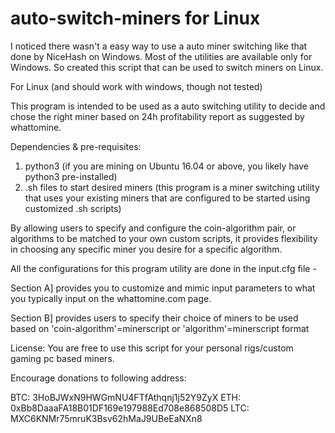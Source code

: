 # auto-switch-miners for Linux

I noticed there wasn't a easy way to use a auto miner switching like that done by NiceHash on Windows. Most of the utilities are available only for Windows. So created this script that can be used to switch miners on Linux.

For Linux (and should work with windows, though not tested)

This program is intended to be used as a auto switching utility to decide and chose the right miner based on 24h profitability report as suggested by whattomine.

Dependencies & pre-requisites:
1) python3 (if you are mining on Ubuntu 16.04 or above, you likely have python3 pre-installed)
2) .sh files to start desired miners (this program is a miner switching utility that uses your existing miners that are configured to be started using customized .sh scripts)

By allowing users to specify and configure the coin-algorithm pair, or algorithms to be matched to your own custom scripts, it provides flexibility in choosing any specific miner you desire for a specific algorithm.

All the configurations for this program utility are done in the input.cfg file -

Section A] provides you to customize and mimic input parameters to what you typically input on the whattomine.com page.

Section B] provides users to specify their choice of miners to be used based on 'coin-algorithm'=minerscript or 'algorithm'=minerscript format

License:
You are free to use this script for your personal rigs/custom gaming pc based miners. 

Encourage donations to following address:

BTC: 3HoBJWxN9HWGmNU4FTfAthqnj1j52Y9ZyX
ETH: 0xBb8DaaaFA18B01DF169e197988Ed708e868508D5
LTC: MXC6KNMr75mruK3Bsv62hMaJ9UBeEaNXn8
